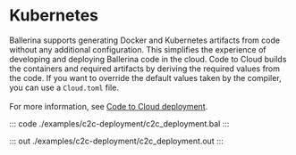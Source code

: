 # Kubernetes

Ballerina supports generating Docker and Kubernetes artifacts from code without any additional configuration.
This simplifies the experience of developing and deploying Ballerina code in the cloud.
Code to Cloud builds the containers and required artifacts by deriving the required values from the code.
If you want to override the default values taken by the compiler, you can use a `Cloud.toml` file. <br/><br/>
For more information, see [Code to Cloud deployment](/learn/run-ballerina-programs-in-the-cloud/code-to-cloud-deployment/).

::: code ./examples/c2c-deployment/c2c_deployment.bal :::

::: out ./examples/c2c-deployment/c2c_deployment.out :::